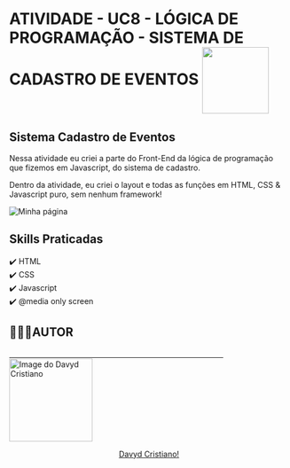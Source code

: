 # ATIVIDADE - UC8 - LÓGICA DE PROGRAMAÇÃO - SISTEMA DE CADASTRO DE EVENTOS <img src="https://user-images.githubusercontent.com/53920878/133932972-988a224d-c3d6-485a-8c79-46afd90b97d6.png" width="120px" align="center"></img>
## Sistema Cadastro de Eventos

Nessa atividade eu criei a parte do Front-End da lógica de programação que fizemos em Javascript, do sistema de cadastro.

Dentro da atividade, eu criei o layout e todas as funções em HTML, CSS & Javascript puro, sem nenhum framework!

![Minha página](https://user-images.githubusercontent.com/53920878/133932086-4af9824d-3d48-4903-89fb-01d90036c595.gif)

## Skills Praticadas
✔️ HTML</br>
✔️ CSS</br>
✔️ Javascript</br>
✔️ @media only screen</br>

## 👨🏻‍💻AUTOR
<a href="https://github.com/davydcristiano" style="align: center" width="90px">
&nbsp;&nbsp;&nbsp;&nbsp;&nbsp;&nbsp;&nbsp;&nbsp;&nbsp;&nbsp;&nbsp;&nbsp;&nbsp;&nbsp;&nbsp;&nbsp;&nbsp;&nbsp;&nbsp;&nbsp;&nbsp;&nbsp;&nbsp;&nbsp;&nbsp;&nbsp;&nbsp;&nbsp;&nbsp;&nbsp;&nbsp;&nbsp;&nbsp;&nbsp;&nbsp;&nbsp;&nbsp;&nbsp;&nbsp;&nbsp;&nbsp;&nbsp;&nbsp;&nbsp;&nbsp;&nbsp;&nbsp;&nbsp;&nbsp;&nbsp;&nbsp;&nbsp;&nbsp;&nbsp;&nbsp;&nbsp;&nbsp;&nbsp;&nbsp;&nbsp;&nbsp;&nbsp;&nbsp;&nbsp;&nbsp;&nbsp;&nbsp;&nbsp;&nbsp;&nbsp;&nbsp;&nbsp;&nbsp;&nbsp;&nbsp;&nbsp;&nbsp;&nbsp;&nbsp;&nbsp;&nbsp;&nbsp;&nbsp;&nbsp;&nbsp;&nbsp;&nbsp;&nbsp;&nbsp;&nbsp;&nbsp;&nbsp;&nbsp;&nbsp;&nbsp;&nbsp;&nbsp;&nbsp;<img src="https://avatars.githubusercontent.com/u/53920878?s=400&u=66625844b1ac8cf54c403e0f30361182c3cb27e2&v=4" width="150px" alt="Image do Davyd Cristiano" style="align: center" width="90px"></br>

<p align="center"> 
  Davyd Cristiano!
</p>
